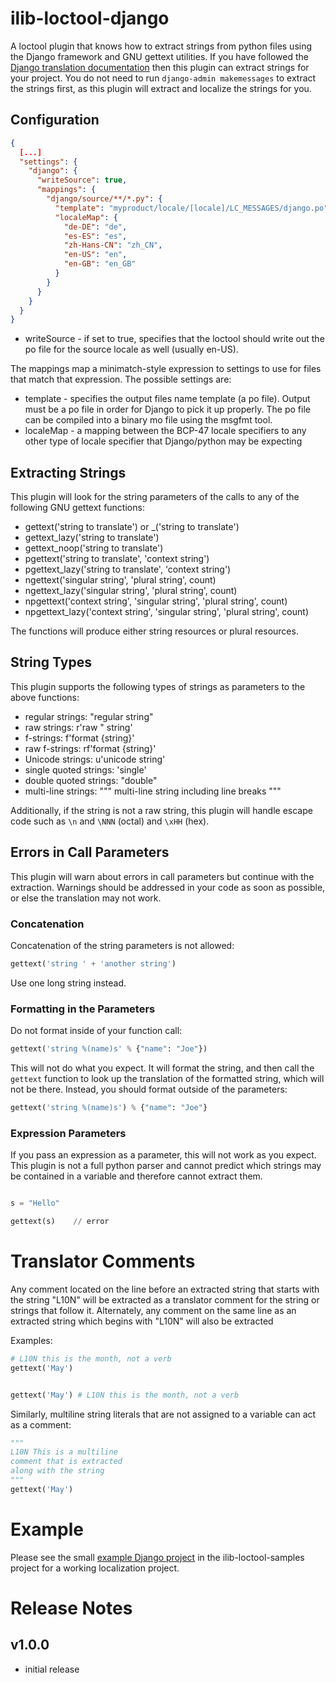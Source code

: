 # ilib-loctool-django

A loctool plugin that knows how to extract strings from python files
using the Django framework and GNU gettext utilities. If you have followed
the [Django translation documentation](https://docs.djangoproject.com/en/3.2/topics/i18n/translation/)
then this plugin can extract strings for your project. You do not need
to run `django-admin makemessages` to extract the strings first, as
this plugin will extract and localize the strings for you.

## Configuration

```json
{
  [...]
  "settings": {
    "django": {
      "writeSource": true,
      "mappings": {
        "django/source/**/*.py": {
          "template": "myproduct/locale/[locale]/LC_MESSAGES/django.po",
          "localeMap": {
            "de-DE": "de",
            "es-ES": "es",
            "zh-Hans-CN": "zh_CN",
            "en-US": "en",
            "en-GB": "en_GB"
          }
        }
      }
    }
  }
}
```

- writeSource - if set to true, specifies that the loctool should write out the
po file for the source locale as well (usually en-US).

The mappings map a minimatch-style expression to settings to use for files that
match that expression. The possible settings are:

- template - specifies the output files name template (a po file). Output must
  be a po file in order for Django to pick it up properly. The po file can be
  compiled into a binary mo file using the msgfmt tool.
- localeMap - a mapping between the BCP-47 locale specifiers to any other type
  of locale specifier that Django/python may be expecting

## Extracting Strings
 
This plugin will look for the string parameters of the calls to any of the
following GNU gettext functions:

- gettext('string to translate') or _('string to translate')
- gettext_lazy('string to translate')
- gettext_noop('string to translate')
- pgettext('string to translate', 'context string')
- pgettext_lazy('string to translate', 'context string')
- ngettext('singular string', 'plural string', count)
- ngettext_lazy('singular string', 'plural string', count)
- npgettext('context string', 'singular string', 'plural string', count)
- npgettext_lazy('context string', 'singular string', 'plural string', count)

The functions will produce either string resources or plural resources.

## String Types

This plugin supports the following types of strings as parameters to the above
functions:

- regular strings: "regular string"
- raw strings: r'raw \" string'
- f-strings: f'format {string}'
- raw f-strings: rf'format {string}'
- Unicode strings: u'unicode string'
- single quoted strings: 'single'
- double quoted strings: "double"
- multi-line strings: """ multi-line string including line breaks """

Additionally, if the string is not a raw string, this plugin will handle
escape code such as `\n` and `\NNN` (octal) and `\xHH` (hex).

## Errors in Call Parameters

This plugin will warn about errors in call parameters but continue with the
extraction. Warnings should be addressed in your code as soon as possible,
or else the translation may not work.

### Concatenation

Concatenation of the string parameters is not allowed:

```python
gettext('string ' + 'another string')
```

Use one long string instead.

### Formatting in the Parameters

Do not format inside of your function call:

```python
gettext('string %(name)s' % {"name": "Joe"})
```

This will not do what you expect. It will format the string,
and then call the `gettext` function to look up the translation
of the formatted string, which will not be there. Instead, you
should format outside of the parameters:

```python
gettext('string %(name)s') % {"name": "Joe"}
```

### Expression Parameters

If you pass an expression as a parameter, this will not work
as you expect. This plugin is not a full python parser and
cannot predict which strings may be contained in a variable
and therefore cannot extract them.

```python

s = "Hello"

gettext(s)    // error
```
 
# Translator Comments

Any comment located on the line before an extracted string that starts with the
string "L10N" will be extracted as a translator comment for the string
or strings that follow it. Alternately, any comment on the same line as an
extracted string which begins with "L10N" will also be extracted

Examples:

```python
# L10N this is the month, not a verb
gettext('May')


gettext('May') # L10N this is the month, not a verb
```

Similarly, multiline string literals that are not assigned to a variable can
act as a comment:

```python
"""
L10N This is a multiline
comment that is extracted
along with the string
"""
gettext('May')
```

# Example

Please see the small [example Django project](https://github.com/ilib-js/ilib-loctool-samples/django)
in the ilib-loctool-samples project for a working localization project.

# Release Notes

## v1.0.0

- initial release
